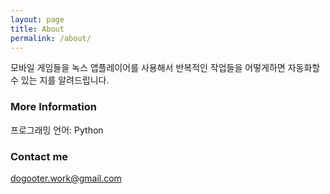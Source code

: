 ```yaml
---
layout: page
title: About
permalink: /about/
---
```


모바일 게임들을 녹스 앱플레이어를 사용해서 반복적인 작업들을 어떻게하면 자동화할 수 있는 지를 알려드립니다.

### More Information

프로그래밍 언어: Python

### Contact me

[dogooter.work@gmail.com](mailto:dogfooter.work@gmail.com)
